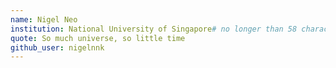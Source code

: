 ```yaml
---
name: Nigel Neo
institution: National University of Singapore# no longer than 58 characters
quote: So much universe, so little time
github_user: nigelnnk
---
```

